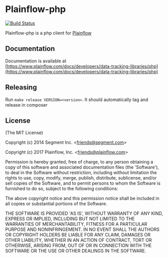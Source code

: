 Plainflow-php
==============

[![Build Status](https://travis-ci.org/plainflow-dcp/plainflow-php.png?branch=master)](https://travis-ci.org/plainflow-dcp/plainflow-php)

Plainflow-php is a php client for [Plainflow](https://www.plainflow.com)

## Documentation

Documentation is available at [https://www.plainflow.com/docs/developers/data-tracking-libraries/php](https://www.plainflow.com/docs/developers/data-tracking-libraries/php)

## Releasing

Run `make release VERSION=<version>`. It should automatically tag and release in composer

## License

(The MIT License)

Copyright (c) 2014 Segment Inc. \<friends@segment.com\>

Copyright (c) 2017 Plainflow, Inc. \<friends@plainflow.com\>

Permission is hereby granted, free of charge, to any person obtaining a copy of this software and associated documentation files (the 'Software'), to deal in the Software without restriction, including without limitation the rights to use, copy, modify, merge, publish, distribute, sublicense, and/or sell copies of the Software, and to permit persons to whom the Software is furnished to do so, subject to the following conditions:

The above copyright notice and this permission notice shall be included in all copies or substantial portions of the Software.

THE SOFTWARE IS PROVIDED 'AS IS', WITHOUT WARRANTY OF ANY KIND, EXPRESS OR IMPLIED, INCLUDING BUT NOT LIMITED TO THE WARRANTIES OF MERCHANTABILITY, FITNESS FOR A PARTICULAR PURPOSE AND NONINFRINGEMENT. IN NO EVENT SHALL THE AUTHORS OR COPYRIGHT HOLDERS BE LIABLE FOR ANY CLAIM, DAMAGES OR OTHER LIABILITY, WHETHER IN AN ACTION OF CONTRACT, TORT OR OTHERWISE, ARISING FROM, OUT OF OR IN CONNECTION WITH THE SOFTWARE OR THE USE OR OTHER DEALINGS IN THE SOFTWARE.
